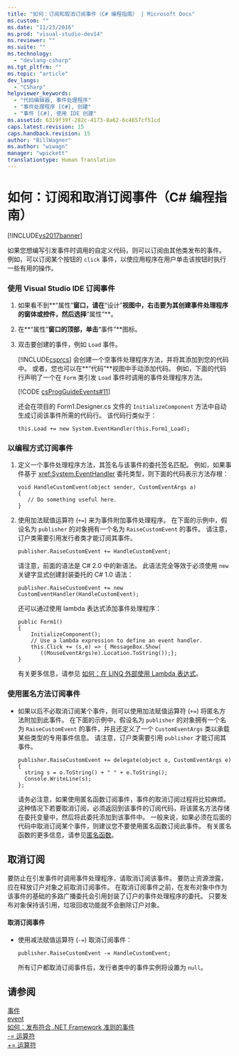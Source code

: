 ```yaml
---
title: "如何：订阅和取消订阅事件（C# 编程指南） | Microsoft Docs"
ms.custom: ""
ms.date: "11/23/2016"
ms.prod: "visual-studio-dev14"
ms.reviewer: ""
ms.suite: ""
ms.technology: 
  - "devlang-csharp"
ms.tgt_pltfrm: ""
ms.topic: "article"
dev_langs: 
  - "CSharp"
helpviewer_keywords: 
  - "代码编辑器, 事件处理程序"
  - "事件处理程序 [C#], 创建"
  - "事件 [C#], 使用 IDE 创建"
ms.assetid: 6319f39f-282c-4173-8a62-6c4657cf51cd
caps.latest.revision: 15
caps.handback.revision: 15
author: "BillWagner"
ms.author: "wiwagn"
manager: "wpickett"
translationtype: Human Translation
---
```

# 如何：订阅和取消订阅事件（C# 编程指南）
[!INCLUDE[vs2017banner](../../../csharp/includes/vs2017banner.md)]

如果您想编写引发事件时调用的自定义代码，则可以订阅由其他类发布的事件。  例如，可以订阅某个按钮的 `click` 事件，以使应用程序在用户单击该按钮时执行一些有用的操作。  
  
### 使用 Visual Studio IDE 订阅事件  
  
1.  如果看不到**“属性”**窗口，请在**“设计”**视图中，右击要为其创建事件处理程序的窗体或控件，然后选择**“属性”**。  
  
2.  在**“属性”**窗口的顶部，单击**“事件”**图标。  
  
3.  双击要创建的事件，例如 `Load` 事件。  
  
     [!INCLUDE[csprcs](../../../csharp/includes/csprcs_md.md)] 会创建一个空事件处理程序方法，并将其添加到您的代码中。  或者，您也可以在**“代码”**视图中手动添加代码。  例如，下面的代码行声明了一个在 `Form` 类引发 `Load` 事件时调用的事件处理程序方法。  
  
     [!CODE [csProgGuideEvents#11](../CodeSnippet/VS_Snippets_VBCSharp/csProgGuideEvents#11)]  
  
     还会在项目的 Form1.Designer.cs 文件的 `InitializeComponent` 方法中自动生成订阅该事件所需的代码行。  该代码行类似于：  
  
    ```  
    this.Load += new System.EventHandler(this.Form1_Load);  
    ```  
  
### 以编程方式订阅事件  
  
1.  定义一个事件处理程序方法，其签名与该事件的委托签名匹配。  例如，如果事件基于 <xref:System.EventHandler> 委托类型，则下面的代码表示方法存根：  
  
    ```  
    void HandleCustomEvent(object sender, CustomEventArgs a)  
    {  
       // Do something useful here.  
    }  
    ```  
  
2.  使用加法赋值运算符 \(`+=`\) 来为事件附加事件处理程序。  在下面的示例中，假设名为 `publisher` 的对象拥有一个名为 `RaiseCustomEvent` 的事件。  请注意，订户类需要引用发行者类才能订阅其事件。  
  
    ```  
    publisher.RaiseCustomEvent += HandleCustomEvent;  
    ```  
  
     请注意，前面的语法是 C\# 2.0 中的新语法。  此语法完全等效于必须使用 `new` 关键字显式创建封装委托的 C\# 1.0 语法：  
  
    ```  
    publisher.RaiseCustomEvent += new CustomEventHandler(HandleCustomEvent);  
    ```  
  
     还可以通过使用 lambda 表达式添加事件处理程序：  
  
    ```  
    public Form1()  
    {  
        InitializeComponent();  
        // Use a lambda expression to define an event handler.  
        this.Click += (s,e) => { MessageBox.Show(  
           ((MouseEventArgs)e).Location.ToString());};  
    }  
    ```  
  
     有关更多信息，请参见 [如何：在 LINQ 外部使用 Lambda 表达式](../../../csharp/programming-guide/statements-expressions-operators/how-to-use-lambda-expressions-outside-linq.md)。  
  
### 使用匿名方法订阅事件  
  
-   如果以后不必取消订阅某个事件，则可以使用加法赋值运算符 \(`+=`\) 将匿名方法附加到此事件。  在下面的示例中，假设名为 `publisher` 的对象拥有一个名为 `RaiseCustomEvent`  的事件，并且还定义了一个 `CustomEventArgs` 类以承载某些类型的专用事件信息。  请注意，订户类需要引用 `publisher` 才能订阅其事件。  
  
    ```  
    publisher.RaiseCustomEvent += delegate(object o, CustomEventArgs e)  
    {  
      string s = o.ToString() + " " + e.ToString();  
      Console.WriteLine(s);  
    };  
    ```  
  
     请务必注意，如果使用匿名函数订阅事件，事件的取消订阅过程将比较麻烦。  这种情况下若要取消订阅，必须返回到该事件的订阅代码，将该匿名方法存储在委托变量中，然后将此委托添加到该事件中。  一般来说，如果必须在后面的代码中取消订阅某个事件，则建议您不要使用匿名函数订阅此事件。  有关匿名函数的更多信息，请参见[匿名函数](../../../csharp/programming-guide/statements-expressions-operators/anonymous-functions.md)。  
  
## 取消订阅  
 要防止在引发事件时调用事件处理程序，请取消订阅该事件。  要防止资源泄露，应在释放订户对象之前取消订阅事件。  在取消订阅事件之前，在发布对象中作为该事件的基础的多路广播委托会引用封装了订户的事件处理程序的委托。  只要发布对象保持该引用，垃圾回收功能就不会删除订户对象。  
  
#### 取消订阅事件  
  
-   使用减法赋值运算符 \(`-=`\) 取消订阅事件：  
  
    ```  
    publisher.RaiseCustomEvent -= HandleCustomEvent;  
    ```  
  
     所有订户都取消订阅事件后，发行者类中的事件实例将设置为 `null`。  
  
## 请参阅  
 [事件](../../../csharp/programming-guide/events/index.md)   
 [event](../../../csharp/language-reference/keywords/event.md)   
 [如何：发布符合 .NET Framework 准则的事件](../../../csharp/programming-guide/events/how-to-publish-events-that-conform-to-net-framework-guidelines.md)   
 [\-\= 运算符](../../../csharp/language-reference/operators/subtraction-assignment-operator-1.md)   
 [\+\= 运算符](../../../csharp/language-reference/operators/addition-assignment-operator.md)